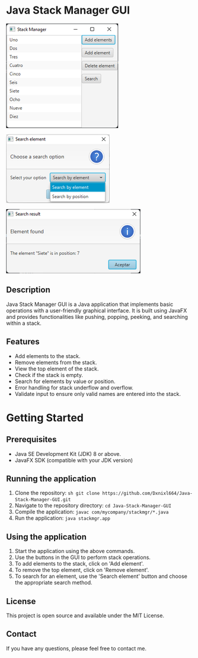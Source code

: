 # Java Stack Manager GUI

![Image 1](https://github.com/Dxnixl664/Java-Stack-Manager-GUI/blob/main/img1.png) 

![Image2](https://github.com/Dxnixl664/Java-Stack-Manager-GUI/blob/main/img2.png)

![Image 3](https://github.com/Dxnixl664/Java-Stack-Manager-GUI/blob/main/img3.png)

## Description
Java Stack Manager GUI is a Java application that implements basic operations with a user-friendly graphical interface. It is built using JavaFX and provides functionalities like pushing, popping, peeking, and searching within a stack.

## Features
- Add elements to the stack.
- Remove elements from the stack.
- View the top element of the stack.
- Check if the stack is empty.
- Search for elements by value or position.
- Error handling for stack underflow and overflow.
- Validate input to ensure only valid names are entered into the stack.

# Getting Started
## Prerequisites
- Java SE Development Kit (JDK) 8 or above.
- JavaFX SDK (compatible with your JDK version)

## Running the application
1. Clone the repository: ```sh git clone https://github.com/Dxnixl664/Java-Stack-Manager-GUI.git```
2. Navigate to the repository directory: ```cd Java-Stack-Manager-GUI```
3. Compile the application: ```javac com/mycompany/stackmgr/*.java```
4. Run the application: ```java stackmgr.app```
   
## Using the application
1. Start the application using the above commands.
2. Use the buttons in the GUI to perform stack operations.
3. To add elements to the stack, click on 'Add element'.
4. To remove the top element, click on 'Remove element'.
5. To search for an element, use the 'Search element' button and choose the appropriate search method.

## License
This project is open source and available under the MIT License.

## Contact
If you have any questions, please feel free to contact me.
